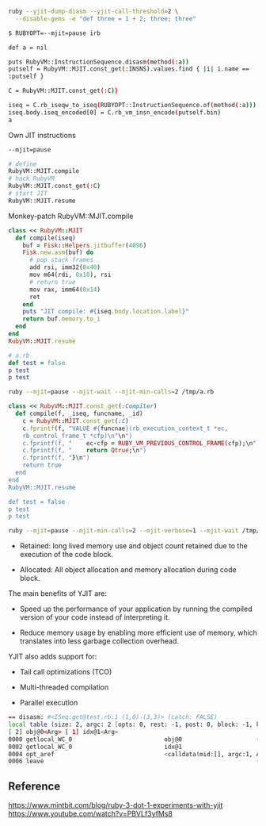 ```bash
ruby --yjit-dump-diasm --yjit-call-threshold=2 \
  --disable-gems -e "def three = 1 + 2; three; three"
```

```bash
$ RUBYOPT=--mjit=pause irb

def a = nil

puts RubyVM::InstructionSequence.disasm(method(:a))
putself = RubyVM::MJIT.const_get(:INSNS).values.find { |i| i.name ==
:putself }

C = RubyVM::MJIT.const_get(:C)}

iseq = C.rb_iseqw_to_iseq(RUBYOPT::InstructionSequence.of(method(:a)))
iseq.body.iseq_encoded[0] = C.rb_vm_insn_encode(putself.bin)
a
```

Own JIT instructions
```bash
--mjit=pause

# define
RubyVM::MJIT.compile
# hack RubyVM
RubyVM::MJIT.const_get(:C)
# start JIT
RubyVM::MJIT.resume
```

Monkey-patch RubyVM::MJIT.compile

```ruby
class << RubyVM::MJIT
  def compile(iseq)
    buf = Fisk::Helpers.jitbuffer(4096)
    Fisk.new.asm(buf) do
      # pop stack frames
      add rsi, imm32(0x40)
      mov m64(rdi, 0x10), rsi
      # return true
      mov rax, imm64(0x14)
      ret
    end
    puts "JIT compile: #{iseq.body.location.label}"
    return buf.memory.to_i
  end
end
RubyVM::MJIT.resume
```

```ruby
# a.rb
def test = false
p test
p test
```

```bash
ruby --mjit=pause --mjit-wait --mjit-min-calls=2 /tmp/a.rb 
```

```ruby
class << RubyVM::MJIT.const_get(:Compiler)
  def compile(f, _iseq, funcname, _id)
    c = RubyVM::MJIT.const_get(:C)
    c.fprintf(f, "VALUE #{funcnae}(rb_execution_context_t *ec,
    rb_control_frame_t *cfp)\n"\n")
    c.fprintf(f, "    ec-cfp = RUBY_VM_PREVIOUS_CONTROL_FRAME(cfp);\n")
    c.fprintf(f, "    return Qtrue;\n")
    c.fprintf(f, "}\n")
    return true
  end
end
RubyVM::MJIT.resume

def test = false
p test
p test
```

```bash
ruby --mjit=pause --mjit-min-calls=2 --mjit-verbose=1 --mjit-wait /tmp/b.rb 
```





* Retained: long lived memory use and object count retained due to the execution of the code block.

* Allocated: All object allocation and memory allocation during code block.

The main benefits of YJIT are:

- Speed up the performance of your application by running the compiled version of your code instead of interpreting it.

- Reduce memory usage by enabling more efficient use of memory, which translates into less garbage collection overhead.

YJIT also adds support for:

* Tail call optimizations (TCO)

* Multi-threaded compilation

* Parallel execution



```bash
== disasm: #<ISeq:get@test.rb:1 (1,0)-(3,3)> (catch: FALSE)
local table (size: 2, argc: 2 [opts: 0, rest: -1, post: 0, block: -1, kw: -1@-1, kwrest: -1])
[ 2] obj@0<Arg> [ 1] idx@1<Arg>
0000 getlocal_WC_0                          obj@0                     (   2)[LiCa]
0002 getlocal_WC_0                          idx@1
0004 opt_aref                               <calldata!mid:[], argc:1, ARGS_SIMPLE>[CcCr]
0006 leave                                                            (   3)[Re]
```


Reference
---

https://www.mintbit.com/blog/ruby-3-dot-1-experiments-with-yjit
https://www.youtube.com/watch?v=PBVLf3yfMs8
